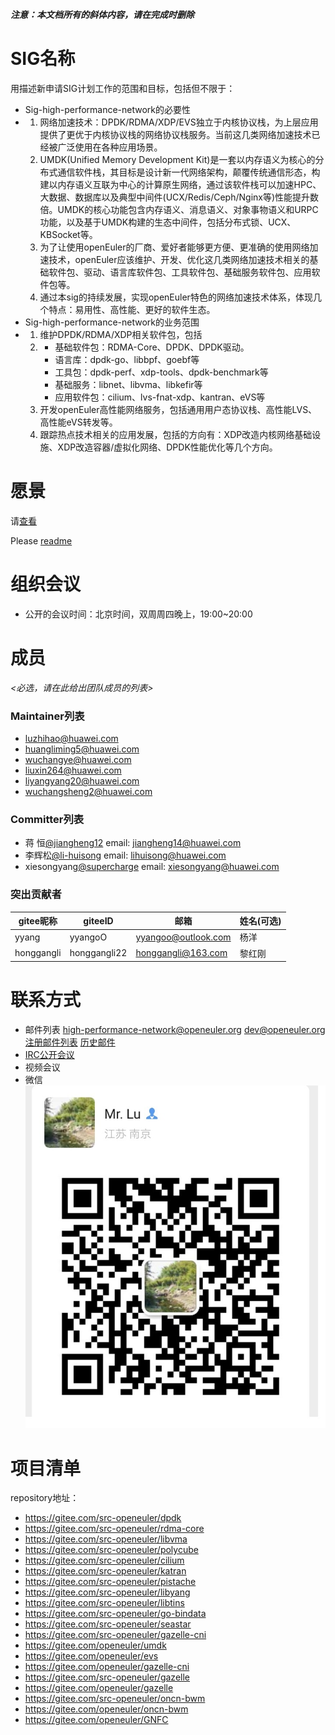 ***注意：本文档所有的斜体内容，请在完成时删除***

# SIG名称

用描述新申请SIG计划工作的范围和目标，包括但不限于：

- Sig-high-performance-network的必要性
- 1. 网络加速技术：DPDK/RDMA/XDP/EVS独立于内核协议栈，为上层应用提供了更优于内核协议栈的网络协议栈服务。当前这几类网络加速技术已经被广泛使用在各种应用场景。
  2. UMDK(Unified Memory Development Kit)是一套以内存语义为核心的分布式通信软件栈，其目标是设计新一代网络架构，颠覆传统通信形态，构建以内存语义互联为中心的计算原生网络，通过该软件栈可以加速HPC、大数据、数据库以及典型中间件(UCX/Redis/Ceph/Nginx等)性能提升数倍。UMDK的核心功能包含内存语义、消息语义、对象事物语义和URPC功能，以及基于UMDK构建的生态中间件，包括分布式锁、UCX、KBSocket等。
  3. 为了让使用openEuler的厂商、爱好者能够更方便、更准确的使用网络加速技术，openEuler应该维护、开发、优化这几类网络加速技术相关的基础软件包、驱动、语言库软件包、工具软件包、基础服务软件包、应用软件包等。
  4. 通过本sig的持续发展，实现openEuler特色的网络加速技术体系，体现几个特点：易用性、高性能、更好的软件生态。
- Sig-high-performance-network的业务范围
- 1. 维护DPDK/RDMA/XDP相关软件包，包括
  2. - 基础软件包：RDMA-Core、DPDK、DPDK驱动。 
     - 语言库：dpdk-go、libbpf、goebf等
     - 工具包：dpdk-perf、xdp-tools、dpdk-benchmark等
     - 基础服务：libnet、libvma、libkefir等
     - 应用软件包：cilium、lvs-fnat-xdp、kantran、eVS等
  3. 开发openEuler高性能网络服务，包括通用用户态协议栈、高性能LVS、高性能eVS转发等。
  4. 跟踪热点技术相关的应用发展，包括的方向有：XDP改造内核网络基础设施、XDP改造容器/虚拟化网络、DPDK性能优化等几个方向。

# 愿景

请[查看](./Vision.md)

Please [readme](./Vision-en.md)

# 组织会议

- 公开的会议时间：北京时间，双周周四晚上，19:00~20:00



# 成员

*<必选，请在此给出团队成员的列表>*

### Maintainer列表

- luzhihao@huawei.com
- huangliming5@huawei.com
- wuchangye@huawei.com
- liuxin264@huawei.com
- liyangyang20@huawei.com
- wuchangsheng2@huawei.com

### Committer列表

- 蒋 恒[@jiangheng12](https://gitee.com/jiangheng12) email: jiangheng14@huawei.com
- 李辉松[@li-huisong](https://gitee.com/li-huisong) email: lihuisong@huawei.com
- xiesongyang[@supercharge](https://gitee.com/supercharge) email: xiesongyang@huawei.com

### 突出贡献者
| gitee昵称 | giteeID | 邮箱 | 姓名(可选)|
|---|---|---|---|
|yyang|yyangoO|yyangoo@outlook.com|杨洋|
|honggangli|honggangli22|honggangli@163.com|黎红刚|

# 联系方式

- 邮件列表 <high-performance-network@openeuler.org> <dev@openeuler.org>  
  [注册邮件列表](https://mailweb.openeuler.org/postorius/lists/high-performance-network.openeuler.org/) [历史邮件](https://mailweb.openeuler.org/hyperkitty/list/high-performance-network@openeuler.org/)
- [IRC公开会议]()
- 视频会议
- 微信  
 ![wechat_QR](./sig-wechat-qr.jpg)



# 项目清单

repository地址：

- https://gitee.com/src-openeuler/dpdk
- https://gitee.com/src-openeuler/rdma-core
- https://gitee.com/src-openeuler/libvma
- https://gitee.com/src-openeuler/polycube
- https://gitee.com/src-openeuler/cilium
- https://gitee.com/src-openeuler/katran
- https://gitee.com/src-openeuler/pistache
- https://gitee.com/src-openeuler/libyang
- https://gitee.com/src-openeuler/libtins
- https://gitee.com/src-openeuler/go-bindata
- https://gitee.com/src-openeuler/seastar
- https://gitee.com/src-openeuler/gazelle-cni
- https://gitee.com/openeuler/umdk
- https://gitee.com/openeuler/evs
- https://gitee.com/openeuler/gazelle-cni
- https://gitee.com/src-openeuler/gazelle
- https://gitee.com/openeuler/gazelle
- https://gitee.com/src-openeuler/oncn-bwm
- https://gitee.com/openeuler/oncn-bwm
- https://gitee.com/openeuler/GNFC

